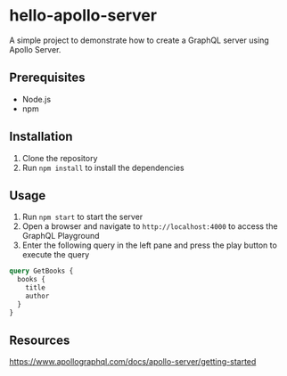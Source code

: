 # hello-apollo-server

A simple project to demonstrate how to create a GraphQL server using Apollo Server.

## Prerequisites
- Node.js
- npm

## Installation
1. Clone the repository
2. Run `npm install` to install the dependencies

## Usage
1. Run `npm start` to start the server
2. Open a browser and navigate to `http://localhost:4000` to access the GraphQL Playground
3. Enter the following query in the left pane and press the play button to execute the query
```graphql
query GetBooks {
  books {
    title
    author
  }
}
```
## Resources
https://www.apollographql.com/docs/apollo-server/getting-started
